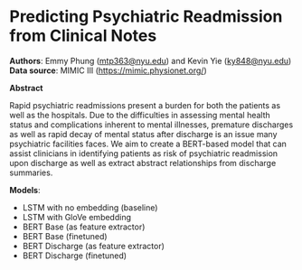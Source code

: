 # Predicting Psychiatric Readmission from Clinical Notes 

**Authors**: Emmy Phung (mtp363@nyu.edu) and Kevin Yie (ky848@nyu.edu)
**Data source**: MIMIC III (https://mimic.physionet.org/)

**Abstract**

Rapid psychiatric readmissions present a burden for both the patients as well as the hospitals. Due to the difficulties in assessing mental health status and complications inherent to mental illnesses, premature discharges as well as rapid decay of mental status after discharge is an issue many psychiatric facilities faces. We aim to create a BERT-based model that can assist clinicians in identifying patients as risk of psychiatric readmission upon discharge as well as extract abstract relationships from discharge summaries.

**Models**:
- LSTM with no embedding (baseline)
- LSTM with GloVe embedding 
- BERT Base (as feature extractor)
- BERT Base (finetuned)
- BERT Discharge (as feature extractor)
- BERT Discharge (finetuned)



